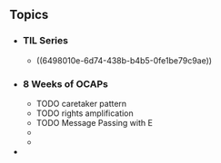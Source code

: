 ## Topics
- ### TIL Series
	- ((6498010e-6d74-438b-b4b5-0fe1be79c9ae))
- ### 8 Weeks of OCAPs
	- TODO caretaker pattern
	- TODO rights amplification
	- TODO Message Passing with E
	-
	-
-